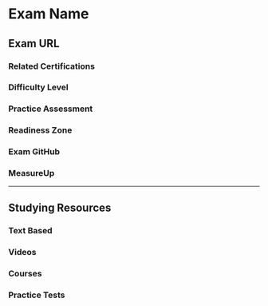 # Exam Name

## Exam URL

### Related Certifications

### Difficulty Level

### Practice Assessment

### Readiness Zone

### Exam GitHub

### MeasureUp

---

## Studying Resources 

### Text Based

### Videos

### Courses

### Practice Tests

